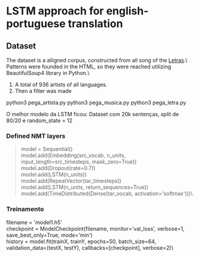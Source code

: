 # LSTM approach for english-portuguese translation

## Dataset

The dataset is a alligned corpus, constructed from all song of the [Letras](https://www.letras.mus.br/).\ 
Patterns were founded in the HTML, so they were reached utilizing BeautifulSoup4 library in Python.\

1. A total of 936 artists of all languages.
2. Then a filter was made

python3 pega_artista.py <caminho para salvar>
python3 pega_musica.py <caminho onde os artistas foram salvos>
python3 pega_letra.py <caminho onde as musicas foram salvas>

O melhor modelo da LSTM ficou:
Dataset com 20k sentenças, split de 80/20 e random_state = 12

### Defined NMT layers
> model = Sequential()\
> model.add(Embedding(src_vocab, n_units, input_length=src_timesteps, mask_zero=True))\
> model.add(Dropout(rate=0.7))\
> model.add(LSTM(n_units))\
> model.add(RepeatVector(tar_timesteps))\
> model.add(LSTM(n_units, return_sequences=True))\
> model.add(TimeDistributed(Dense(tar_vocab, activation='softmax')))\

### Treinamento
filename = 'model1.h5'\
checkpoint = ModelCheckpoint(filename, monitor='val_loss', verbose=1, save_best_only=True, mode='min')\
history = model.fit(trainX, trainY, epochs=50, batch_size=64, validation_data=(testX, testY), callbacks=[checkpoint], verbose=2)\